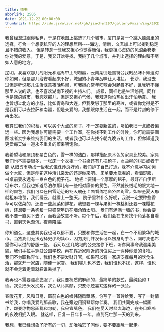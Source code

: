 ```yaml
---
title: 情书
abbrlink: 2505
date: 2021-12-22 00:00:00
thumbnail: https://cdn.jsdelivr.net/gh/jiechen257/gallery@main/img/202307122025111.png
---
```


我曾经想过跟你私奔，于是在地图上挑选了几个城市，厦门是第一个跳入脑海里的选择，符合一个想要私奔的人的理想居所----海边，清新，文艺加上可以找到稳定且不错的收入。
但是转念一想我又担心你觉得庸俗，我更担心海边的风浪会卷走你对我的爱意，于是，我又开始寻找，我挑了几个城市，并列上选择的理由和不尽如人意的地方。

昆明，我喜欢那儿的阳光和远离中土的喧嚣，云南菜倒是蛮符合我的品味不知道对你如何，但是那儿治安看起来不好，城里的小青年品味让人堪忧。
长沙，我没去过但是听说那儿生活惬意夜晚热闹，可我担心常年吃辣会对肠胃不好，且我听不懂那里人说的话，也不喜欢湖南卫视的主持人们。
成都，同样也是生活悠闲，同样也是辣的城市，我喜欢那儿，但是又担心气候，我知道你怕热怕出汗怕地震。
我也曾想过北方的小城，比如青岛和大连，但我受够了那里的寒冷，或者你觉得是不是我们可以去拉萨和南疆，但是亲爱的，我想跟你生活在一起，而不是片刻的停下再出发。

我算过我们的积蓄，可以买个大点的房子，不一定要新盖的，哪怕老旧一点或者偏远一些。因为我想你可能需要一个工作室，在你找不到工作的时候，你可能需要画图或者卖字来维持我们的生活。或者我也可以去找个朝九晚五的工作，但你知道我更爱每天做一道永不重复的菜来喂饱你。

我希望墙和屋顶都是白色的，雪一样的洁白，那样搭配原木色的家具比较美。家具我们也不需要很多，一张床一个衣柜一个书桌还有几把椅子，水曲柳的材质或者干脆 从旧货市场找一些老式但保养良好的，我们拆了自己打造。我不介意学习如何做个木匠，但是刨花这种活儿亲爱的还是你来吧。
床单要水洗棉的，看着舒服，书桌前要永远有一束白色的栀子花。
地板上要铺一个厚厚的毯子，最好产自伊斯坦布尔，但我也知道尼泊尔那儿有一些相对廉价的货色。不然就长绒毛的跟大地一样的颜色，我们可以在白雪皑皑的冬天躺在上面看落地窗外面的雪。如果是夏天那就粗麻地毯，我们看云，就看上一整天。
院子里种什么好呢，我说一定要种些香草可以做菜的，还要一些蔬菜和鲜花。我想要一棵苹果树一棵桃树还要一棵樱花树，还想要一条狗和一只猫常年趴在墙角晒太阳。
我们有满满一墙的书，你会要我不要一直买下去了，而我会故意不听。每个午后，我们会在书房找个角落各自看书，直到天色渐沉，夜幕降临。

你知道么，这些其实我也可以都不要，只要和你生活在一起，在一个不用繁华的城市。当然我们无法选择更小的城市，因为我们并没有可以傍身的手艺，同时我也希望你可以过的舒服一些。
我可以坐几站地的公交接你下班，听你同事夸我温柔美貌，我们手拉手穿过公园学校，再在靠近家附近的摊位买上一两种你爱的食物。
我们不为职称奔忙，我们也不要发财升官，如果可以有一家店支撑每月的饮食生活，那就开一家店，随便一家店。
我们哪儿也不去，我们谁也不找，这样，谁也就不会走着走着就把谁丢掉了。

我再也不需要漂亮衣服了，我只要棉质的麻织的，最简单的款式，最纯色的 T 恤。我会把头发挽起，我会从此素颜，只要你还喜欢这样的一张脸。

春暖花开，风和日丽，窗前白色的幔帏随风飘荡，你写了一首诗给我，写了一封情书给我，你唱我爱的那首歌，我在旁边用钢琴帮你伴奏。
我们共同完成一幅画作，却要你构思画稿和勾勒，我只管填色。
我们在夏天时候去海边，在冬日寒冷的夜晚相拥入眠。
就这样，日复一日年复一年，直到死亡那一天的到来。

我想，我已经想象了所有的一切，却唯独忘了问你，要不要跟我一起走。
